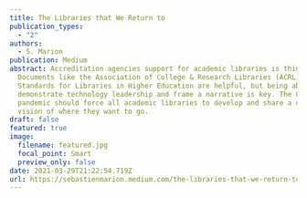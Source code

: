 ```yaml
---
title: The Libraries that We Return to
publication_types:
  - "2"
authors:
  - S. Marion
publication: Medium
abstract: Accreditation agencies support for academic libraries is thin at best.
  Documents like the Association of College & Research Libraries (ACRL)
  Standards for Libraries in Higher Education are helpful, but being able to
  demonstrate technology leadership and frame a narrative is key. The COVID
  pandemic should force all academic libraries to develop and share a clear
  vision of where they want to go.
draft: false
featured: true
image:
  filename: featured.jpg
  focal_point: Smart
  preview_only: false
date: 2021-03-29T21:22:54.719Z
url: https://sebastienmarion.medium.com/the-libraries-that-we-return-to-17fa14dd1fa3
---
```

